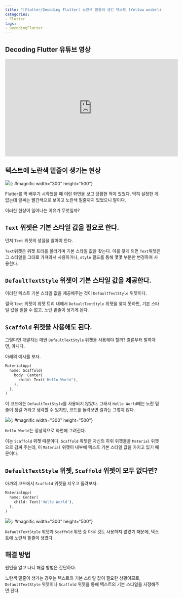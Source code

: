 ```yaml
---
title: "[Flutter/Decoding Flutter] 노란색 밑줄이 생긴 텍스트 (Yellow underline text)"
categories:
- Flutter
tags:
- DecodingFlutter
---
```


## Decoding Flutter 유튜브 영상

<iframe width="560" height="315" src="https://www.youtube.com/embed/DUX1uVCewvk?cc_load_policy=1" frameborder="0" allowfullscreen></iframe>

<br>

## 텍스트에 노란색 밑줄이 생기는 현상

![](/assets/flutter/DecodingFlutter/Yellow-underline-text/Example1.png){: #magnific width="300" height="500"}

Flutter를 막 배우기 시작했을 때 이런 화면을 보고 당황한 적이 있었다. 딱히 설정한 게 없는데 글씨는 빨간색으로 보이고 노란색 밑줄까지 있었으니 말이다.

이러한 현상이 일어나는 이유가 무엇일까?

## `Text` 위젯은 기본 스타일 값을 필요로 한다.

먼저 `Text` 위젯의 성질을 알아야 한다.

`Text`위젯은 위젯 트리를 올라가며 기본 스타일 값을 찾는다. 이를 찾게 되면 `Text`위젯은 그 스타일을 그대로 가져와서 사용하거나, `style` 필드를 통해 몇몇 부분만 변경하여 사용한다.

## `DefaultTextStyle` 위젯이 기본 스타일 값을 제공한다.

이러한 텍스트 기본 스타일 값을 제공해주는 것이 `DefaultTextStyle` 위젯이다.

결국 `Text` 위젯이 위젯 트리 내에서 `DefaultTextStyle` 위젯을 찾지 못하면, 기본 스타일 값을 얻을 수 없고, 노란 밑줄이 생기게 된다.

## `Scaffold` 위젯을 사용해도 된다.

그렇다면 개발자는 매번 `DefaultTextStyle` 위젯을 사용해야 할까? 결론부터 말하자면, 아니다.

아래의 예시를 보자.

``` dart
MaterialApp(
  home: Scaffold(
    body: Center(
      child: Text('Hello World'),
    ),
  ),
)
```

이 코드에는 `DefaultTextStyle`를 사용되지 않았다. 그래서 `Hello World`에는 노란 밑줄이 생길 거라고 생각할 수 있지만, 코드를 돌려보면 결과는 그렇지 않다.

![](/assets/flutter/DecodingFlutter/Yellow-underline-text/Example2.png){: #magnific width="300" height="500"}

`Hello World`는 정상적으로 화면에 그려진다.

이는 `Scaffold` 위젯 때문이다. `Scaffold` 위젯은 자신의 하위 위젯들을 `Material` 위젯으로 감싸 주는데, 이 `Material` 위젯이 내부에 텍스트 기본 스타일 값을 가지고 있기 때문이다.

## `DefaultTextStyle` 위젯, `Scaffold` 위젯이 모두 없다면?

아까의 코드에서 `Scaffold` 위젯을 지우고 돌려보자.

``` dart
MaterialApp(
  home: Center(
    child: Text('Hello World'),
  ),
)
```

![](/assets/flutter/DecodingFlutter/Yellow-underline-text/Example3.png){: #magnific width="300" height="500"}

`DefaultTextStyle` 위젯과 `Scaffold` 위젯 중 아무 것도 사용하지 않았기 때문에, 텍스트에 노란색 밑줄이 생겼다.

## 해결 방법

원인을 알고 나니 해결 방법은 간단하다.

노란색 밑줄이 생기는 경우는 텍스트의 기본 스타일 값이 필요한 상황이므로, `DefaultTextStyle` 위젯이나 `Scaffold` 위젯을 통해 텍스트의 기본 스타일을 지정해주면 된다.
